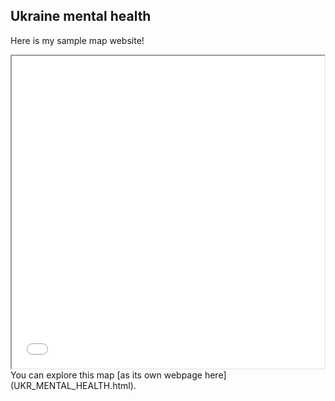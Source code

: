 ## Ukraine mental health
Here is my sample map website!
<iframe src= "UKR_MENTAL_HEALTH.html" height="500"width="500"></iframe>
You can explore this map [as its own webpage here] (UKR_MENTAL_HEALTH.html).

